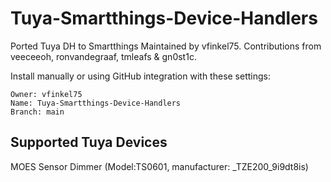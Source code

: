 # Tuya-Smartthings-Device-Handlers
Ported Tuya DH to Smartthings
Maintained by vfinkel75. Contributions from veeceeoh, ronvandegraaf, tmleafs & gn0st1c.

Install manually or using GitHub integration with these settings:
```
Owner: vfinkel75
Name: Tuya-Smartthings-Device-Handlers
Branch: main
```

## Supported Tuya Devices
MOES Sensor Dimmer (Model:TS0601, manufacturer: _TZE200_9i9dt8is)
